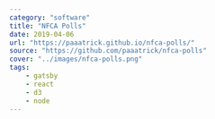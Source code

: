 ```yaml
---
category: "software"
title: "NFCA Polls"
date: 2019-04-06
url: "https://paaatrick.github.io/nfca-polls/"
source: "https://github.com/paaatrick/nfca-polls"
cover: "../images/nfca-polls.png"
tags:
    - gatsby
    - react
    - d3
    - node
---
```

